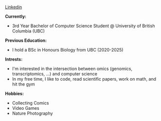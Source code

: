 [Linkedin](www.linkedin.com/in/mahan-rafieenaini)

**Currently:**
- 3rd Year Bachelor of Computer Science Student @ University of British Columbia (UBC)

**Previous Education:**
- I hold a BSc in Honours Biology from UBC (2020-2025)

**Intrests:**
- I'm interested in the intersection between omics (genomics, transcriptomics, ...) and computer science
- In my free time, I like to code, read scientific papers, work on math, and hit the gym

**Hobbies:**
- Collecting Comics
- Video Games
- Nature Photography 


<!---
Mahan-RN/Mahan-RN is a ✨ special ✨ repository because its `README.md` (this file) appears on your GitHub profile.
You can click the Preview link to take a look at your changes.
--->

